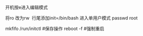 开机按e进入编辑模式

将ro 改为rw  行尾添加init=/bin/bash 进入单用户模式
passwd root

mkfifo /run/initctl        #保存操作
reboot -f           #强制重启
